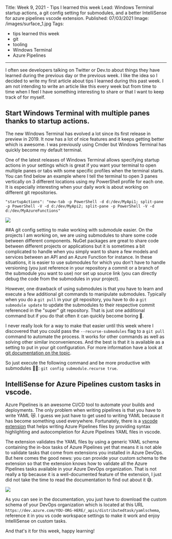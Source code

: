 Title: Week 9, 2021 - Tips I learned this week
Lead: Windows Terminal startup actions, a git config setting for submodules, and a better IntelliSense for azure pipelines vscode extension.
Published: 07/03/2021
Image: /images/surface_1.jpg
Tags:
  - tips learned this week
  - git
  - tooling
  - Windows Terminal
  - Azure Pipelines
---

I often see developers talking on Twitter or Dev.to about things they have learned during the previous day or the previous week. I like the idea so I decided to write my first article about tips I learned during this past week. I am not intending to write an article like this every week but from time to time when I feel I have something interesting to share or that I want to keep track of for myself. 

## Start Windows Terminal with multiple panes thanks to startup actions.

The new Windows Terminal has evolved a lot since its first release in preview in 2019. It now has a lot of nice features and it keeps getting better which is awesome. I was previously using Cmder but Windows Terminal has quickly become my default terminal.

One of the latest releases of Windows Terminal allows specifying startup actions in your settings which is great if you want your terminal to open multiple panes or tabs with some specific profiles when the terminal starts. You can find below an example where I tell the terminal to open 3 panes vertically on 3 different locations using my PowerShell profile for each one. It is especially interesting when your daily work is about working on different git repositories.

```
"startupActions": "new-tab -p PowerShell -d d:/dev/MyApi1; split-pane -p PowerShell -V -d d:/dev/MyApi2; split-pane -p PowerShell -V -d d:/dev/MyAzureFunctions"
```

<img src="/posts/images/w092021tips_terminal_1.png" class="img-fluid centered-img">  

##A git config setting to make working with submodule easier.
On the projects I am working on, we are using submodules to share some code between different components. NuGet packages are great to share code between different projects or applications but it is sometimes a bit complicated to handle when you simply want to share a few models and services between an API and an Azure Function for instance. In these situations, it is easier to use submodules for which you don't have to handle versioning (you just reference in your repository a commit or a branch of the submodule you want to use) nor set up source link (you can directly debug the code from the submodules in your project).

However, one drawback of using submodules is that you have to learn and execute a few additional git commands to manipulate submodules. Typically when you do a `git pull` in your git repository, you have to do a `git submodule update` to update the submodules to their respective commit referenced in the "super" git repository. That is just one additional command but if you do that often it can quickly become boring 🥱.

I never really look for a way to make that easier until this week where I discovered that you could pass the `--recurse-submodules` flag to a `git pull` command to automate the process. It works for other commands as well as solving other similar inconveniences. And the best is that it is available as a setting to put in your git configuration. For more information have a look at [git documentation on the topic](https://git-scm.com/book/en/v2/Git-Tools-Submodules).

So just execute the following command and be more productive with submodules 🐱‍🏍:
`git config submodule.recurse true`.

## IntelliSense for Azure Pipelines custom tasks in vscode.

Azure Pipelines is an awesome CI/CD tool to automate your builds and deployments. The only problem when writing pipelines is that you have to write YAML  😿. I guess we just have to get used to writing YAML because it has become something used everywhere. Fortunately, there is a [vscode extension](https://marketplace.visualstudio.com/items?itemName=ms-azure-devops.azure-pipelines) that helps writing Azure Pipelines files by providing syntax highlighting and autocompletion for Azure Pipelines YAML files in vscode. 

The extension validates the YAML files by using a generic YAML schema containing the in-box tasks of Azure Pipelines yet that means it is not able to validate tasks that come from extensions you installed in Azure DevOps. But here comes the good news: you can provide your custom schema to the extension so that the extension knows how to validate all the Azure Pipelines tasks available in your Azure DevOps organization. That is not really a tip because it is a well-documented feature of the extension, I just did not take the time to read the documentation to find out about it 😅.

<img src="/posts/images/w092021tips_vscodeextension_1.png" class="img-fluid centered-img">  

As you can see in the documentation, you just have to download the custom schema of your DevOps organization which is located at this URL `https://dev.azure.com/YOU-ORG-HERE/_apis/distributedtask/yamlschema`, reference it in you vs code workspace settings to make it work and enjoy IntelliSense on custom tasks.

And that's it for this week, happy learning!    